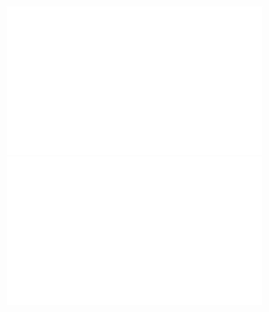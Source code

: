 <div align="center">

<a href="https://github.com/les26dan/github-stats">
  
![](https://raw.githubusercontent.com/les26dan/github-stats/master/generated/overview.svg)
![](https://github.com/les26dan/github-stats/blob/master/generated/languages.svg)

</a>

</div>
